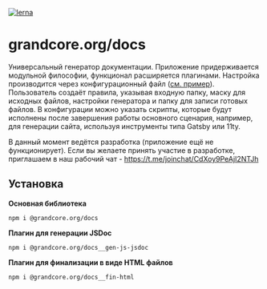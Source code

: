 [![lerna](https://img.shields.io/badge/maintained%20with-lerna-cc00ff.svg)](https://lerna.js.org/)

# grandcore.org/docs

Универсальный генератор документации. Приложение придерживается модульной философии, функционал расширяется плагинами. Настройка производится через конфигурационный файл ([см. пример](https://github.com/grandcore/grandcore-docs/blob/main/example/doc-gen.conf.js)). Пользователь создаёт правила, указывая входную папку, маску для исходных файлов, настройки генератора и папку для записи готовых файлов. В конфигурации можно указать скрипты, которые будут исполнены после завершения работы основного сценария, например, для генерации сайта, используя инструменты типа Gatsby или 11ty.

В данный момент ведётся разработка (приложение ещё не функционирует). Если вы желаете принять участие в разработке, приглашаем в наш рабочий чат - https://t.me/joinchat/CdXoy9PeAjI2NTJh

## Установка

**Основная библиотека**

`npm i @grandcore.org/docs`

**Плагин для генерации JSDoc**

`npm i @grandcore.org/docs__gen-js-jsdoc`

**Плагин для финализации в виде HTML файлов**

`npm i @grandcore.org/docs__fin-html`
